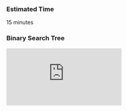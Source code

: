### Estimated Time

15 minutes
### Binary Search Tree
<iframe src="https://www.youtube.com/embed/3fQzv9wyWKw" frameborder="0" allow="autoplay; encrypted-media" allowfullscreen></iframe>
